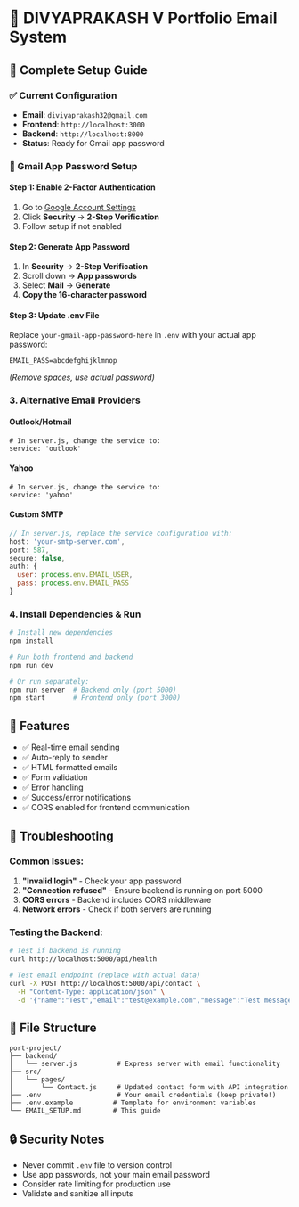 # 📧 DIVYAPRAKASH V Portfolio Email System

## 🚀 Complete Setup Guide

### ✅ Current Configuration

- **Email**: `diviyaprakash32@gmail.com`
- **Frontend**: `http://localhost:3000`
- **Backend**: `http://localhost:8000`
- **Status**: Ready for Gmail app password

### 🔐 Gmail App Password Setup

#### Step 1: Enable 2-Factor Authentication

1. Go to [Google Account Settings](https://myaccount.google.com/)
2. Click **Security** → **2-Step Verification**
3. Follow setup if not enabled

#### Step 2: Generate App Password

1. In **Security** → **2-Step Verification**
2. Scroll down → **App passwords**
3. Select **Mail** → **Generate**
4. **Copy the 16-character password**

#### Step 3: Update .env File

Replace `your-gmail-app-password-here` in `.env` with your actual app password:

```env
EMAIL_PASS=abcdefghijklmnop
```

_(Remove spaces, use actual password)_

### 3. Alternative Email Providers

#### Outlook/Hotmail

```env
# In server.js, change the service to:
service: 'outlook'
```

#### Yahoo

```env
# In server.js, change the service to:
service: 'yahoo'
```

#### Custom SMTP

```javascript
// In server.js, replace the service configuration with:
host: 'your-smtp-server.com',
port: 587,
secure: false,
auth: {
  user: process.env.EMAIL_USER,
  pass: process.env.EMAIL_PASS
}
```

### 4. Install Dependencies & Run

```bash
# Install new dependencies
npm install

# Run both frontend and backend
npm run dev

# Or run separately:
npm run server  # Backend only (port 5000)
npm start       # Frontend only (port 3000)
```

## 🚀 Features

- ✅ Real-time email sending
- ✅ Auto-reply to sender
- ✅ HTML formatted emails
- ✅ Form validation
- ✅ Error handling
- ✅ Success/error notifications
- ✅ CORS enabled for frontend communication

## 🔧 Troubleshooting

### Common Issues:

1. **"Invalid login"** - Check your app password
2. **"Connection refused"** - Ensure backend is running on port 5000
3. **CORS errors** - Backend includes CORS middleware
4. **Network errors** - Check if both servers are running

### Testing the Backend:

```bash
# Test if backend is running
curl http://localhost:5000/api/health

# Test email endpoint (replace with actual data)
curl -X POST http://localhost:5000/api/contact \
  -H "Content-Type: application/json" \
  -d '{"name":"Test","email":"test@example.com","message":"Test message"}'
```

## 📁 File Structure

```
port-project/
├── backend/
│   └── server.js          # Express server with email functionality
├── src/
│   └── pages/
│       └── Contact.js     # Updated contact form with API integration
├── .env                   # Your email credentials (keep private!)
├── .env.example          # Template for environment variables
└── EMAIL_SETUP.md        # This guide
```

## 🔒 Security Notes

- Never commit `.env` file to version control
- Use app passwords, not your main email password
- Consider rate limiting for production use
- Validate and sanitize all inputs
